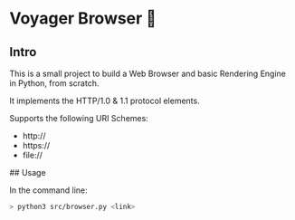# Voyager Browser 🚀

## Intro

This is a small project to build a Web Browser and basic Rendering Engine in Python, from scratch.

It implements the HTTP/1.0 & 1.1 protocol elements.

Supports the following URI Schemes:

- http://
- https://
- file://

## Usage

In the command line:

```zsh
> python3 src/browser.py <link>
```
